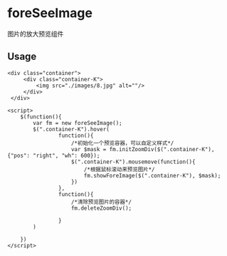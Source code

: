 # foreSeeImage
图片的放大预览组件

## Usage

  > 
    <div class="container">
         <div class="container-K">
             <img src="./images/8.jpg" alt=""/>
         </div>
     </div>
   
  >
    <script>
        $(function(){
            var fm = new foreSeeImage();
            $(".container-K").hover(
                    function(){
                        /*初始化一个预览容器，可以自定义样式*/
                        var $mask = fm.initZoomDiv($(".container-K"), {"pos": "right", "wh": 600});
                        $(".container-K").mousemove(function(){
                            /*根据鼠标滚动来预览图片*/
                            fm.showForeImage($(".container-K"), $mask);
                        })
                    },
                    function(){
                        /*清除预览图片的容器*/
                        fm.deleteZoomDiv();
  
                    }
            )
  
        })
    </script>
